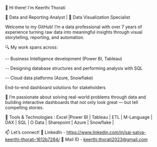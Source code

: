 👋 Hi there! I'm Keerthi Thorati

🎯 Data and Reporting Analyst | 🎯 Data Visualization Specialist 

Welcome to my GitHub! I’m a data professional with over 7 years of experience turning raw data into meaningful insights through visual storytelling, reporting, and automation.

🔍 My work spans across:

-- Business Intelligence development (Power BI, Tableau)

-- Designing database structures and performing analysis with SQL

-- Cloud data platforms (Azure, Snowflake)

End-to-end dashboard solutions for stakeholders

💼 I’m passionate about solving real-world problems through data and building interactive dashboards that not only look great — but tell compelling stories.

🔧 Tools & Technologies : 
  Excel |Power BI | Tableau | ETL | M-Language | DAX | SQL | O Data | Sharepoint |  Azure | Snowflake |

📫 Let’s connect!
🔗 LinkedIn - https://www.linkedin.com/in/sai-satya-keerthi-thorati-1612b7284/
📧 Mail ID  -   keerthi.thorati2023@gmail.com


